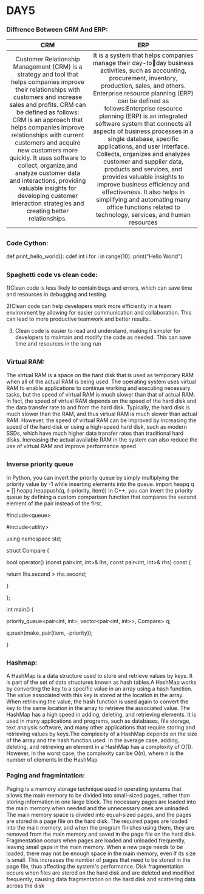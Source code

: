 # DAY5
### Diffrence Between CRM And ERP:
|CRM|ERP|
|:---:|:---:|
|Customer Relationship Management (CRM) is a strategy and tool that helps companies improve their relationships with customers and increase sales and profits. CRM can be defined as follows: CRM is an approach that helps companies improve relationships with current customers and acquire new customers more quickly. It uses software to collect, organize,and analyze customer data and interactions, providing valuable insights for developing customer interaction strategies and creating better relationships.|It is a system that helps companies manage their day-today business activities, such as accounting, procurement, inventory, production, sales, and others. Enterprise resource planning (ERP) can be defined as follows:Enterprise resource planning (ERP) is an integrated software system that connects all aspects of business processes in a single database, specific applications, and user interface. Collects, organizes and analyzes customer and supplier data, products and services, and provides valuable insights to improve business efficiency and effectiveness. It also helps in simplifying and automating many office functions related to technology, services, and human resources|
##
### Code Cython:
def print_hello_world():
cdef int i
for i in range(10): 
print("Hello World")
##
### Spaghetti code vs clean code:
1)Clean code is less likely to contain bugs and errors, which can save time and resources in debugging and testing

2)Clean code can help developers work more efficiently in a team environment by allowing for easier communication and 
collaboration. This can lead to more productive teamwork and better results..

3) Clean code is easier to read and understand, making it simpler for developers to maintain and modify the code as needed. This can save 
time and resources in the long run
##
### Virtual RAM:
The virtual RAM is a space on the hard disk that is used as temporary RAM when all of the actual RAM is being used. 
The operating system uses virtual RAM to enable applications to continue working and executing necessary tasks, but 
the speed of virtual RAM is much slower than that of actual RAM.
In fact, the speed of virtual RAM depends on the speed of the hard disk and the data transfer rate to and from the 
hard disk. Typically, the hard disk is much slower than the RAM, and thus virtual RAM is much slower than actual RAM.
However, the speed of virtual RAM can be improved by increasing the speed of the hard disk or using a high-speed 
hard disk, such as modern SSDs, which have much higher data transfer rates than traditional hard disks. Increasing the 
actual available RAM in the system can also reduce the use of virtual RAM and improve performance speed
##
### Inverse priority queue
In Python, you can invert the priority queue by simply multiplying the priority value by -1 while 
inserting elements into the queue.
import heapq
q = []
heapq.heappush(q, (-priority, item))
In C++, you can invert the priority queue by defining a custom comparison function that compares the 
second element of the pair instead of the first.

#include\<queue>

#include\<utility>

using namespace std;

struct Compare {

bool operator() (const pair<int, int>& lhs, const pair<int, int>& rhs) const {

return lhs.second > rhs.second;

}

};

int main() {

priority_queue<pair<int, int>, vector<pair<int, int>>, Compare> q;

q.push(make_pair(item, -priority));

}
##
### Hashmap:
A HashMap is a data structure used to store and retrieve values by keys. It is part of the set of data structures 
known as hash tables.A HashMap works by converting the key to a specific value in an array using a hash 
function. The value associated with this key is stored at the location in the array. When retrieving the value, the 
hash function is used again to convert the key to the same location in the array to retrieve the associated value.
The HashMap has a high speed in adding, deleting, and retrieving elements. It is used in many applications and 
programs, such as databases, file storage, text analysis software, and many other applications that require 
storing and retrieving values by keys.The complexity of a HashMap depends on the size of the array and the 
hash function used. In the average case, adding, deleting, and retrieving an element in a HashMap has a 
complexity of O(1). However, in the worst case, the complexity can be O(n), where n is the number of elements 
in the HashMap
  ### Paging and fragmintation:
Paging is a memory storage technique used in operating systems that allows the main memory to be divided into small-sized 
pages, rather than storing information in one large block. The necessary pages are loaded into the main memory when needed 
and the unnecessary ones are unloaded.
The main memory space is divided into equal-sized pages, and the pages are stored in a page file on the hard disk. The required 
pages are loaded into the main memory, and when the program finishes using them, they are removed from the main memory 
and saved in the page file on the hard disk.
Fragmentation occurs when pages are loaded and unloaded frequently, leaving small gaps in the main memory. When a new 
page needs to be loaded, there may not be enough space in the main memory, even if its size is small. This increases the number 
of pages that need to be stored in the page file, thus affecting the system's performance.
Disk fragmentation occurs when files are stored on the hard disk and are deleted and modified frequently, causing data 
fragmentation on the hard disk and scattering data across the disk
